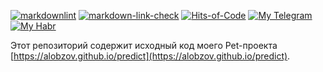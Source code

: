 [![markdownlint](https://github.com/alobzov/predict/actions/workflows/mdl.yml/badge.svg)](https://github.com/alobzov/predict/actions/workflows/mdl.yml)
[![markdown-link-check](https://github.com/alobzov/predict/actions/workflows/mlc.yml/badge.svg)](https://github.com/alobzov/predict/actions/workflows/mlc.yml)
[![Hits-of-Code](https://hitsofcode.com/github/alobzov/predict?branch=main&label=Hits-of-Code)](https://hitsofcode.com/github/alobzov/predict/view?branch=main&label=Hits-of-Code)
[![My Telegram](https://img.shields.io/badge/Telegram-contact-active?logo=telegram)](https://t.me/alobzov)
[![My Habr](https://img.shields.io/badge/Habr-read-active?logo=habr)](https://habr.com/users/alobzov)

Этот репозиторий содержит исходный код моего Pet-проекта [https://alobzov.github.io/predict](https://alobzov.github.io/predict).
